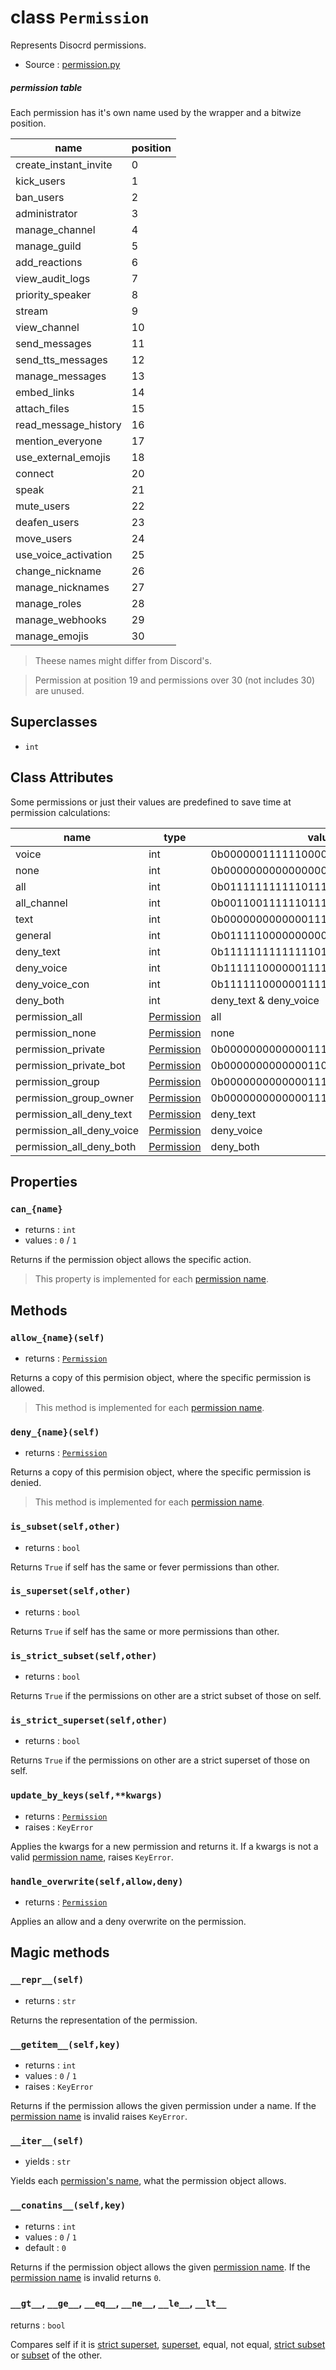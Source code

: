 # class `Permission`

Represents Disocrd permissions.

- Source : [permission.py](https://github.com/HuyaneMatsu/hata/blob/master/hata/discord/permission.py)

##### permission table

Each permission has it's own name used by the wrapper and a bitwize position.

| name                      | position  |
|---------------------------|-----------|
| create_instant_invite     |  0        |
| kick_users                |  1        |
| ban_users                 |  2        |
| administrator             |  3        |
| manage_channel            |  4        |
| manage_guild              |  5        |
| add_reactions             |  6        |
| view_audit_logs           |  7        |
| priority_speaker          |  8        |
| stream                    |  9        |
| view_channel              | 10        |
| send_messages             | 11        |
| send_tts_messages         | 12        |
| manage_messages           | 13        |
| embed_links               | 14        |
| attach_files              | 15        |
| read_message_history      | 16        |
| mention_everyone          | 17        |
| use_external_emojis       | 18        |
| connect                   | 20        |
| speak                     | 21        |
| mute_users                | 22        |
| deafen_users              | 23        |
| move_users                | 24        |
| use_voice_activation      | 25        |
| change_nickname           | 26        |
| manage_nicknames          | 27        |
| manage_roles              | 28        |
| manage_webhooks           | 29        |
| manage_emojis             | 30        |

> Theese names might differ from Discord's.

> Permission at position 19 and permissions over 30 (not includes 30) are
unused.

## Superclasses

- `int`

## Class Attributes

Some permissions or just their values are predefined to save time at
permission calculations:

| name                      | type                          | value                                 |
|---------------------------|-------------------------------|---------------------------------------|
| voice                     | int                           | 0b00000011111100000000001100000000    |
| none                      | int                           | 0b00000000000000000000000000000000    |
| all                       | int                           | 0b01111111111101111111111111111111    |
| all_channel               | int                           | 0b00110011111101111111111001010001    |
| text                      | int                           | 0b00000000000001111111110001000000    |
| general                   | int                           | 0b01111100000000000000000010111111    |
| deny_text                 | int                           | 0b11111111111111011000011111111111    |
| deny_voice                | int                           | 0b11111100000011111111111011111111    |
| deny_voice_con            | int                           | 0b11111100000011111111111011111111    |
| deny_both                 | int                           | deny_text & deny_voice                |
| permission_all            | [Permission](Permission.md)   | all                                   |
| permission_none           | [Permission](Permission.md)   | none                                  |
| permission_private        | [Permission](Permission.md)   | 0b00000000000001111100110001000000    |
| permission_private_bot    | [Permission](Permission.md)   | 0b00000000000001101100110001000000    |
| permission_group          | [Permission](Permission.md)   | 0b00000000000001111100010001000000    |
| permission_group_owner    | [Permission](Permission.md)   | 0b00000000000001111100110001000010    |
| permission_all_deny_text  | [Permission](Permission.md)   | deny_text                             |
| permission_all_deny_voice | [Permission](Permission.md)   | deny_voice                            |
| permission_all_deny_both  | [Permission](Permission.md)   | deny_both                             |

## Properties

### `can_{name}`

- returns : `int`
- values : `0` / `1`

Returns if the permission object allows the specific action.

> This property is implemented for each [permission name](#permission-table).

## Methods

### `allow_{name}(self)`

- returns : [`Permission`](Permission.md)

Returns a copy of this permision object, where the specific permission is
allowed.

> This method is implemented for each [permission name](#permission-table).

### `deny_{name}(self)`

- returns : [`Permission`](Permission.md)

Returns a copy of this permision object, where the specific permission is
denied.

> This method is implemented for each [permission name](#permission-table).

### `is_subset(self,other)`

- returns : `bool`

Returns `True` if self has the same or fever permissions than other.

### `is_superset(self,other)`

- returns : `bool`

Returns `True` if self has the same or more permissions than other.

### `is_strict_subset(self,other)`

- returns : `bool`

Returns `True` if the permissions on other are a strict subset of those on
self.

### `is_strict_superset(self,other)`

- returns : `bool`

Returns `True` if the permissions on other are a strict superset of those on
self.

### `update_by_keys(self,**kwargs)`

- returns : [`Permission`](Permission.md)
- raises : `KeyError`

Applies the kwargs for a new permission and returns it. If a kwargs is not a
valid [permission name](#permission-table), raises `KeyError`.

### `handle_overwrite(self,allow,deny)`

- returns : [`Permission`](Permission.md)

Applies an allow and a deny overwrite on the permission.

## Magic methods

### `__repr__(self)`

- returns : `str`

Returns the representation of the permission.

### `__getitem__(self,key)`

- returns : `int`
- values : `0` / `1`
- raises : `KeyError`

Returns if the permission allows the given permission under a name.
If the [permission name](#permission-table) is invalid raises `KeyError`.

### `__iter__(self)`

- yields : `str`

Yields each [permission's name](#permission-table), what the permission object allows.

### `__conatins__(self,key)`

- returns : `int`
- values : `0` / `1`
- default : `0`

Returns if the permission object allows the given
[permission name](#permission-table).
If the [permission name](#permission-table) is invalid returns `0`.

### `__gt__`, `__ge__`, `__eq__`, `__ne__`, `__le__`, `__lt__`

returns : `bool`

Compares self if it is
[strict superset](#is_strict_supersetselfother),
[superset](#is_supersetselfother), equal, not equal,
[strict subset](#is_strict_subsetselfother) or
[subset](#is_subsetselfother) of the other.





